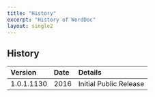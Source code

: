 ```yaml
---
title: "History"
excerpt: "History of WordDoc"
layout: single2
---
```


## History

| Version | Date | Details         |
|:---------|:------|:-----------------|
|1.0.1.1130 | 2016 | Initial Public Release | 

